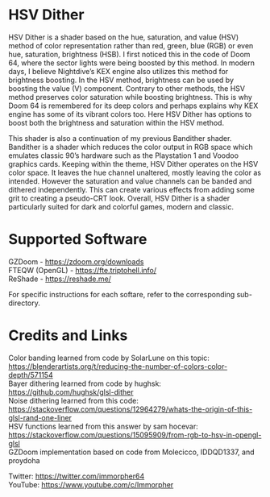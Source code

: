 # HSV Dither
HSV Dither is a shader based on the hue, saturation, and value (HSV) method of color representation rather than red, green, blue (RGB) or even hue, saturation, brightness (HSB). I first noticed this in the code of Doom 64, where the sector lights were being boosted by this method. In modern days, I believe Nightdive’s KEX engine also utilizes this method for brightness boosting. In the HSV method, brightness can be used by boosting the value (V) component. Contrary to other methods, the HSV method preserves color saturation while boosting brightness. This is why Doom 64 is remembered for its deep colors and perhaps explains why KEX engine has some of its vibrant colors too. Here HSV Dither has options to boost both the brightness and saturation within the HSV method.

This shader is also a continuation of my previous Bandither shader. Bandither is a shader which reduces the color output in RGB space which emulates classic 90’s hardware such as the Playstation 1 and Voodoo graphics cards. Keeping within the theme, HSV Dither operates on the HSV color space. It leaves the hue channel unaltered, mostly leaving the color as intended. However the saturation and value channels can be banded and dithered independently. This can create various effects from adding some grit to creating a pseudo-CRT look. Overall, HSV Dither is a shader particularly suited for dark and colorful games, modern and classic.

# Supported Software
GZDoom - https://zdoom.org/downloads  
FTEQW (OpenGL) - https://fte.triptohell.info/  
ReShade - https://reshade.me/  

For specific instructions for each softare, refer to the corresponding sub-directory.  

# Credits and Links
Color banding learned from code by SolarLune on this topic: https://blenderartists.org/t/reducing-the-number-of-colors-color-depth/571154  
Bayer dithering learned from code by hughsk: https://github.com/hughsk/glsl-dither  
Noise dithering learned from this code: https://stackoverflow.com/questions/12964279/whats-the-origin-of-this-glsl-rand-one-liner  
HSV functions learned from this answer by sam hocevar: https://stackoverflow.com/questions/15095909/from-rgb-to-hsv-in-opengl-glsl  
GZDoom implementation based on code from Molecicco, IDDQD1337, and proydoha  

Twitter: https://twitter.com/immorpher64  
YouTube: https://www.youtube.com/c/Immorpher  
